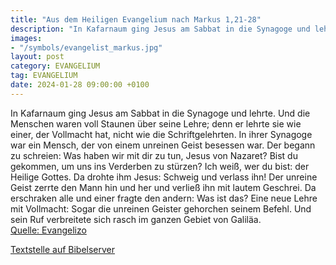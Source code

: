```yaml
---
title: "Aus dem Heiligen Evangelium nach Markus 1,21-28"
description: "In Kafarnaum ging Jesus am Sabbat in die Synagoge und lehrte. Und die Menschen waren voll Staunen über seine Lehre; denn er lehrte sie wie einer, der Vollmacht hat, nicht wie die Schriftgelehrten. In ihrer Synagoge war ein Mensch, der von einem unreinen Geist besessen war. Der be...."
images:
- "/symbols/evangelist_markus.jpg"
layout: post
category: EVANGELIUM
tag: EVANGELIUM
date: 2024-01-28 09:00:00 +0100
---
```

In Kafarnaum ging Jesus am Sabbat in die Synagoge und lehrte.
Und die Menschen waren voll Staunen über seine Lehre; denn er lehrte sie wie einer, der Vollmacht hat, nicht wie die Schriftgelehrten.
In ihrer Synagoge war ein Mensch, der von einem unreinen Geist besessen war. Der begann zu schreien:
Was haben wir mit dir zu tun, Jesus von Nazaret? Bist du gekommen, um uns ins Verderben zu stürzen? Ich weiß, wer du bist: der Heilige Gottes.<!--more-->
Da drohte ihm Jesus: Schweig und verlass ihn!
Der unreine Geist zerrte den Mann hin und her und verließ ihn mit lautem Geschrei.
Da erschraken alle und einer fragte den andern: Was ist das? Eine neue Lehre mit Vollmacht: Sogar die unreinen Geister gehorchen seinem Befehl.
Und sein Ruf verbreitete sich rasch im ganzen Gebiet von Galiläa.<br>
[Quelle: Evangelizo](https://evangeliumtagfuertag.org/DE/gospel)

[Textstelle auf Bibelserver](https://www.bibleserver.com/EU/Markus1,21-28)
